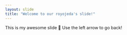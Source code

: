 ```yaml
---
layout: slide
title: "Welcome to our royojeda's slide!"
---
```

This is my awesome slide :tada:
Use the left arrow to go back!
